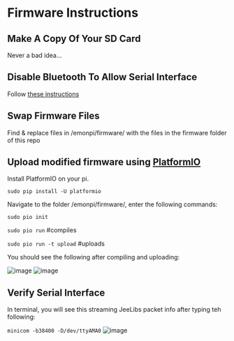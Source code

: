 # Firmware Instructions

## Make A Copy Of Your SD Card
Never a bad idea...

## Disable Bluetooth To Allow Serial Interface
Follow [these instructions](https://scribles.net/disabling-bluetooth-on-raspberry-pi/#02)

## Swap Firmware Files
Find & replace files in /emonpi/firmware/ with the files in the firmware folder of this repo

## Upload modified firmware using [PlatformIO](https://docs.platformio.org/en/latest/userguide/cmd_run.html)
Install PlatformIO on your pi. 

`sudo pip install -U platformio`

Navigate to the folder /emonpi/firmware/, enter the following commands: 

`sudo pio init`

`sudo pio run` #compiles

`sudo pio run -t upload` #uploads

You should see the following after compiling and uploading:

![image](https://user-images.githubusercontent.com/8934290/54469486-d7cf7380-4755-11e9-91e9-2bc8a0cce5cd.png)
![image](https://user-images.githubusercontent.com/8934290/54469543-896ea480-4756-11e9-9186-f154ee11eaa2.png)


## Verify Serial Interface
In terminal, you will see this streaming JeeLibs packet info after typing teh following:

`minicom -b38400 -D/dev/ttyAMA0`
![image](https://user-images.githubusercontent.com/8934290/54469604-58db3a80-4757-11e9-806b-9ba033cef38a.png)
